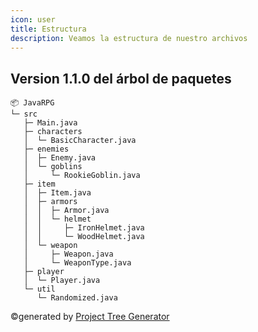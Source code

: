 ```yaml
---
icon: user
title: Estructura
description: Veamos la estructura de nuestro archivos
---
```


## Version 1.1.0 del árbol de paquetes <Badge text="Nuevo" type="tip" vertical="middle" />

```
📦 JavaRPG
└─ src
   ├─ Main.java
   ├─ characters
   │  └─ BasicCharacter.java
   ├─ enemies
   │  ├─ Enemy.java
   │  └─ goblins
   │     └─ RookieGoblin.java
   ├─ item
   │  ├─ Item.java
   │  ├─ armors
   │  │  ├─ Armor.java
   │  │  └─ helmet
   │  │     ├─ IronHelmet.java
   │  │     └─ WoodHelmet.java
   │  └─ weapon
   │     ├─ Weapon.java
   │     └─ WeaponType.java
   ├─ player
   │  └─ Player.java
   └─ util
      └─ Randomized.java
```
©generated by [Project Tree Generator](https://woochanleee.github.io/project-tree-generator)
